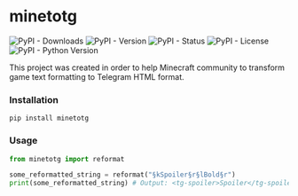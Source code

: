 # minetotg
![PyPI - Downloads](https://img.shields.io/pypi/dm/minetotg?style=flat-square)
![PyPI - Version](https://img.shields.io/pypi/v/minetotg?style=flat-square)
![PyPI - Status](https://img.shields.io/pypi/status/minetotg?style=flat-square)
![PyPI - License](https://img.shields.io/pypi/l/minetotg?style=flat-square)
![PyPI - Python Version](https://img.shields.io/pypi/pyversions/minetotg?style=flat-square)

This project was created in order to help Minecraft community to transform game text formatting to Telegram HTML format.

### Installation

```
pip install minetotg
```

### Usage

```python
from minetotg import reformat

some_reformatted_string = reformat("§kSpoiler§r§lBold§r")
print(some_reformatted_string) # Output: <tg-spoiler>Spoiler</tg-spoiler><b>Bold</b>
```
